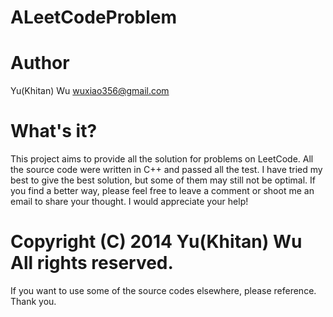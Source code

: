 ALeetCodeProblem
================

Author
======
Yu(Khitan) Wu
wuxiao356@gmail.com

What's it?
==========
This project aims to provide all the solution for problems on LeetCode. All the source code were written in C++ and passed all the test. I have tried my best to give the best solution, but some of them may still not be optimal. If you find a better way, please feel free to leave a comment or shoot me an email to share your thought. I would appreciate your help!

Copyright (C) 2014 Yu(Khitan) Wu All rights reserved.
====================================================
If you want to use some of the source codes elsewhere, please reference. Thank you.
